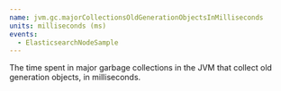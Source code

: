 ```yaml
---
name: jvm.gc.majorCollectionsOldGenerationObjectsInMilliseconds
units: milliseconds (ms)
events:
  - ElasticsearchNodeSample
---
```


The time spent in major garbage collections in the JVM that collect old generation objects, in milliseconds.